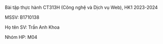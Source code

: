 Bài tập thực hành CT313H (Công nghệ và Dịch vụ Web), HK1 2023-2024

MSSV: B1710138

Họ tên SV: Trần Anh Khoa

Nhóm HP: M04
